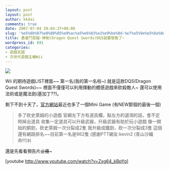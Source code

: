 ```yaml
---
layout: post
layout: post
author: kkdai
comments: true
date: 2007-07-04 20:04:37+00:00
slug: '%e5%8b%87%e8%80%85%e9%ac%a5%e6%83%a1%e9%be%8d-%e7%a5%9e%e5%8a%8ddragon-quest-swordsdqs%e5%b0%b1%e8%a6%81%e7%99%bc%e5%94%ae%e4%ba%86'
title: 勇者鬥惡龍-神劍(Dragon Quest Swords)DQS就要發售了~
wordpress_id: 691
categories:
- 遊戲天國
- 次世代遊戲主機Wii
---
```


[![](http://www.square-enix.co.jp/dragonquest/sword/html/title.jpg)](http://www.square-enix.co.jp/dragonquest/sword/#)

Wii 的期待遊戲LIST裡面~~ 第一名(我的第一名啦~) 就是這款DQS(Dragon Quest Swords)~~
裡面不僅僅可以利用揮動的體感遊戲來砍殺敵人~ 還可以使用法術或是魔法劍(基加丁??)。

剩下不到十天了，[官方網站](http://www.square-enix.co.jp/dragonquest/sword/)最近也多了一個Mini Game (有NEW那個的最後一個)


<blockquote>多了砍史萊姆的小遊戲
官網左下方有道具欄，點左方的選項的話，會不定時掉出道具
收集一定道具可以升級武器，升級武器有助於玩小遊戲
像一開始的銅劍，砍史萊姆一次分裂成2隻
我升級成鐵劍，砍一次分裂成3隻
這個還有網路排名~~目前第一名是962隻
(感謝PTT網友:kevin2 (青山沙織命!!!)》)</blockquote>




還是先看看預告片~~止癢~~~





[youtube http://www.youtube.com/watch?v=Zxg64_kBpYg]
